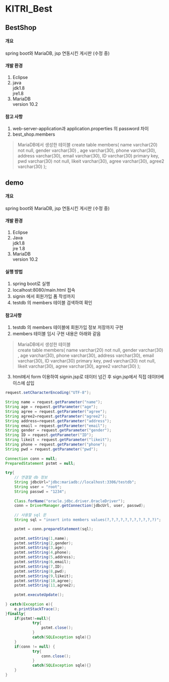 # KITRI_Best

## **BestShop**
#### 개요
spring boot와 MariaDB, jsp 연동시킨 게시판 (수정 중)
#### 개발 환경
1. Eclipse
2. java </br>
   jdk1.8 </br>
   jre1.8 </br>
3. MariaDB </br>
   version 10.2

#### 참고 사항
1. web-server-application과 application.properties 의 password 차이
2. best_shop.members
> MariaDB에서 생성한 테이블
> create table members(
        name varchar(20) not null,
        gender varchar(30) ,
        age varchar(30),
        phone varchar(30),
        address varchar(30),
        email varchar(30),
        ID varchar(30) primary key,
	pwd varchar(30) not null,
        likeit   varchar(30),
        agree  varchar(30),
        agree2 varchar(30)
);




## **demo**
#### 개요
spring boot와 MariaDB, jsp 연동시킨 게시판 (수정 중)
#### 개발 환경
1. Eclipse
2. Java </br>
  jdk1.8 </br>
  jre 1.8
3. MariaDB </br>
  version 10.2

#### 실행 방법
1. spring boot로 실행
2. localhost:8080/main.html 접속
3. signin 에서 회원가입 폼 작성까지
4. testdb 의 members 테이블 검색하여 확인

#### 참고사항
1. testdb 의 members 테이블에 회원가입 정보 저장까지 구현
2. members 테이블 임시 구현 내용은 아래와 같음
> MariaDB에서 생성한 테이블  
> create table members( 
	name varchar(20) not null, 
	gender varchar(30) , 
	age varchar(30), 
	phone varchar(30), 
	address varchar(30), 
	email varchar(30), 
	ID varchar(30) primary key,
	pwd varchar(30) not null,
	likeit   varchar(30), 
	agree  varchar(30), 
	agree2 varchar(30) 
);
3. html에서 form 이용하여 signin.jsp로 데이터 넘긴 후 sign.jsp에서 직접 데이터베이스에 삽입
``` java
request.setCharacterEncoding("UTF-8");
		
String name = request.getParameter("name");		
String age = request.getParameter("age");
String agree = request.getParameter("agree");
String agree2=request.getParameter("agree2");
String address=request.getParameter("address");
String email = request.getParameter("email");
String gender = request.getParameter("gender");
String ID = request.getParameter("ID");
String likeit = request.getParameter("likeit");
String phone = request.getParameter("phone");
String pwd = request.getParameter("pwd");
	
Connection conn = null;
PreparedStatement pstmt = null;		
		
try{
	// 연결할 db 정보
	String jdbcUrl="jdbc:mariadb://localhost:3306/testdb";
	String user = "root";
	String passwd = "1234";
			
	Class.forName("oracle.jdbc.driver.OracleDriver");
	conn = DriverManager.getConnection(jdbcUrl, user, passwd);
		   
	// 사용할 sql 문
	String sql = "insert into members values(?,?,?,?,?,?,?,?,?,?,?)";

	pstmt = conn.prepareStatement(sql);
		     		     		     
	pstmt.setString(1,name);
	pstmt.setString(2,gender);
	pstmt.setString(3,age);
	pstmt.setString(4,phone);
	pstmt.setString(5,address);
	pstmt.setString(6,email);
	pstmt.setString(7,ID);
	pstmt.setString(8,pwd);
	pstmt.setString(9,likeit);
	pstmt.setString(10,agree);
	pstmt.setString(11,agree2);
		     		     
	pstmt.executeUpdate();
		     
} catch(Exception e){
	e.printStackTrace();
}finally{
	if(pstmt!=null){
	    	try{
	    		pstmt.close();
	    	}
	    	catch(SQLException sqle){}
	}
	if(conn != null) {
	    	try{
	    		conn.close();
	    	}
	    	catch(SQLException sqle){}
	}
}
```
